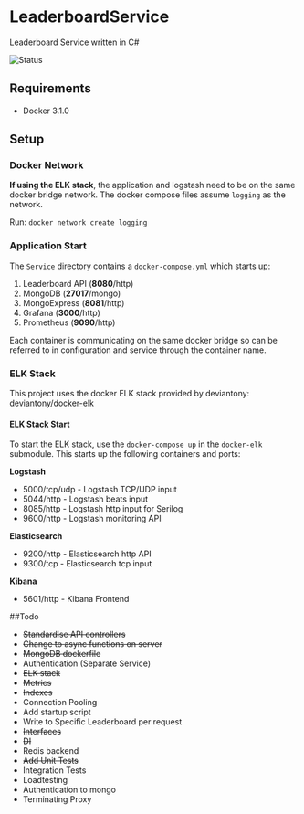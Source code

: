 # LeaderboardService
Leaderboard Service written in C#

![Status](https://github.com/terepaii/LeaderboardService/workflows/.NET/badge.svg)

## Requirements
- Docker 3.1.0

## Setup
### Docker Network
**If using the ELK stack**, the application and logstash need to be on the same docker bridge network. The docker compose files assume `logging` as the network.

Run: `docker network create logging`

### Application Start
The `Service` directory contains a `docker-compose.yml` which starts up:
1. Leaderboard API (**8080**/http)
2. MongoDB (**27017**/mongo)
3. MongoExpress (**8081**/http)
4. Grafana (**3000**/http)
5. Prometheus (**9090**/http)

Each container is communicating on the same docker bridge so can be referred to in configuration and service through the container name.

### ELK Stack
This project uses the docker ELK stack provided by deviantony: [deviantony/docker-elk](https://github.com/deviantony/docker-elk)

#### ELK Stack Start
To start the ELK stack, use the `docker-compose up` in the `docker-elk` submodule. This starts up the following containers and ports:

**Logstash**
 - 5000/tcp/udp - Logstash TCP/UDP input 
 - 5044/http - Logstash beats input
 - 8085/http - Logstash http input for Serilog
 - 9600/http - Logstash monitoring API

**Elasticsearch**
 - 9200/http - Elasticsearch http API
 - 9300/tcp - Elasticsearch tcp input

**Kibana**
 - 5601/http - Kibana Frontend


##Todo
* ~~Standardise API controllers~~
* ~~Change to async functions on server~~
* ~~MongoDB dockerfile~~
* Authentication (Separate Service)
* ~~ELK stack~~
* ~~Metrics~~
* ~~Indexes~~
* Connection Pooling
* Add startup script
* Write to Specific Leaderboard per request
* ~~Interfaces~~
* ~~DI~~
* Redis backend
* ~~Add Unit Tests~~
* Integration Tests
* Loadtesting
* Authentication to mongo
* Terminating Proxy
